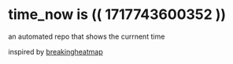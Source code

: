# time_now is (( 1717743600352 ))

an automated repo that shows the currnent time

inspired by [breakingheatmap](https://github.com/breakingheatmap/breakingheatmap)